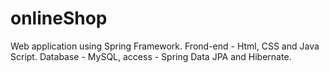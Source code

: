 # onlineShop
Web application using Spring Framework.
Frond-end - Html, CSS and Java Script.
Database - MySQL, access - Spring Data JPA and Hibernate.
